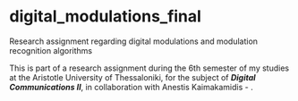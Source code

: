 # digital_modulations_final
 Research assignment regarding digital modulations and modulation recognition algorithms
 
 This is part of a research assignment during the 6th semester of my studies at the Aristotle University of Thessaloniki, for the subject of ***Digital Communications II***, in collaboration with Anestis Kaimakamidis - .
